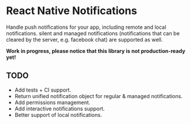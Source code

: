 # React Native Notifications
Handle push notifications for your app, including remote and local notifications. silent and managed notifications (notifications that can be cleared by the server, e.g. facebook chat) are supported as well.

**Work in progress, please notice that this library is not production-ready yet!**

## TODO
- Add tests + CI support.
- Return unified notification object for regular & managed notifications.
- Add permissions management.
- Add interactive notifications support.
- Better support of local notifications.

